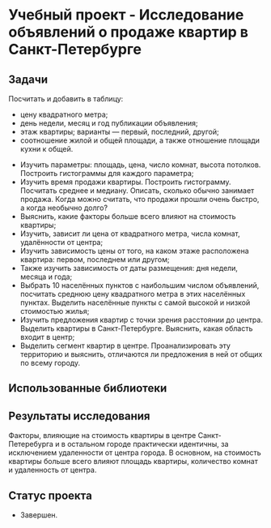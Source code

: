 # Учебный проект - Исследование объявлений о продаже квартир в Санкт-Петербурге

## Задачи
Посчитать и добавить в таблицу:
* цену квадратного метра;
* день недели, месяц и год публикации объявления;
* этаж квартиры; варианты — первый, последний, другой;
* соотношение жилой и общей площади, а также отношение площади кухни к общей.


- Изучить параметры: площадь, цена, число комнат, высота потолков. Построить гистограммы для каждого параметра;
- Изучить время продажи квартиры. Построить гистограмму. Посчитать среднее и медиану. Описать, сколько обычно занимает продажа. Когда можно считать, что продажи прошли очень быстро, а когда необычно долго?
- Выяснить, какие факторы больше всего влияют на стоимость квартиры;
- Изучить, зависит ли цена от квадратного метра, числа комнат, удалённости от центра;
- Изучить зависимость цены от того, на каком этаже расположена квартира: первом, последнем или другом;
- Также изучить зависимость от даты размещения: дня недели, месяца и года;
- Выбрать 10 населённых пунктов с наибольшим числом объявлений, посчитать среднюю цену квадратного метра в этих населённых пунктах. Выделить населённые пункты с самой высокой и низкой стоимостью жилья;
- Изучить предложения квартир с точки зрения расстоянии до центра. Выделить квартиры в Санкт-Петербурге. Выяснить, какая область входит в центр;
- Выделить сегмент квартир в центре. Проанализировать эту территорию и выяснить, отличаются ли предложения в ней от общих по всему городу.

## Использованные библиотеки


## Результаты исследования
Факторы, влияющие на стоимость квартиры в центре Санкт-Петеребурга и в остальном городе практически идентичны, за исключением удаленности от центра города. В основном, на стоимость квартиры больше всего влияют площадь квартиры, количество комнат и удаленность от центра.

## Статус проекта
- Завершен.
